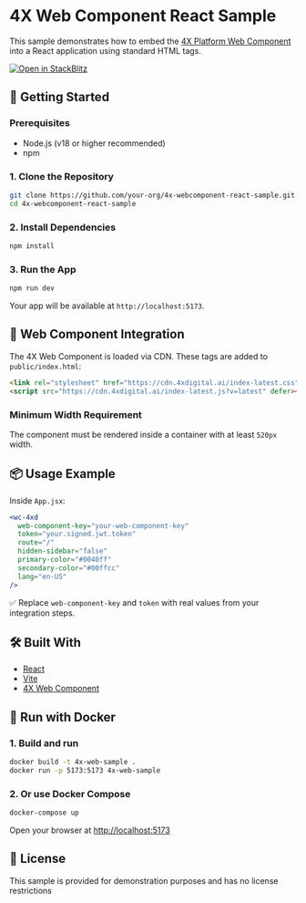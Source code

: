 # 4X Web Component React Sample

This sample demonstrates how to embed the [4X Platform Web Component](https://4xdigital.ai) into a React application using standard HTML tags.

[![Open in StackBlitz](https://developer.stackblitz.com/img/open_in_stackblitz.svg)](https://stackblitz.com/github/your-org/4x-webcomponent-react-sample)

## 🚀 Getting Started

### Prerequisites

- Node.js (v18 or higher recommended)
- npm

### 1. Clone the Repository

```bash
git clone https://github.com/your-org/4x-webcomponent-react-sample.git
cd 4x-webcomponent-react-sample
```

### 2. Install Dependencies

```bash
npm install
```

### 3. Run the App

```bash
npm run dev
```

Your app will be available at `http://localhost:5173`.

## 🔗 Web Component Integration

The 4X Web Component is loaded via CDN. These tags are added to `public/index.html`:

```html
<link rel="stylesheet" href="https://cdn.4xdigital.ai/index-latest.css" />
<script src="https://cdn.4xdigital.ai/index-latest.js?v=latest" defer></script>
```

### Minimum Width Requirement

The component must be rendered inside a container with at least `520px` width.

## 📦 Usage Example

Inside `App.jsx`:

```jsx
<wc-4xd
  web-component-key="your-web-component-key"
  token="your.signed.jwt.token"
  route="/"
  hidden-sidebar="false"
  primary-color="#0040ff"
  secondary-color="#00ffcc"
  lang="en-US"
/>
```

✅ Replace `web-component-key` and `token` with real values from your integration steps.

## 🛠 Built With

- [React](https://react.dev/)
- [Vite](https://vitejs.dev/)
- [4X Web Component](https://cdn.4xdigital.ai)

## 🐳 Run with Docker

### 1. Build and run

```bash
docker build -t 4x-web-sample .
docker run -p 5173:5173 4x-web-sample
```

### 2. Or use Docker Compose

```bash
docker-compose up
```

Open your browser at [http://localhost:5173](http://localhost:5173)

## 🧼 License

This sample is provided for demonstration purposes and has no license restrictions
